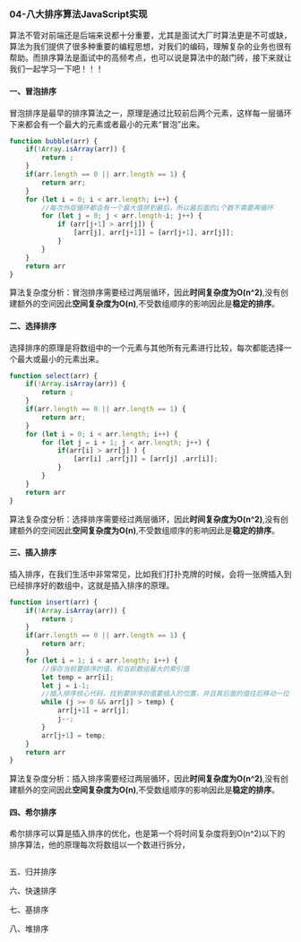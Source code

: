 ### 04-八大排序算法JavaScript实现

算法不管对前端还是后端来说都十分重要，尤其是面试大厂时算法更是不可或缺，算法为我们提供了很多种重要的编程思想，对我们的编码，理解复杂的业务也很有帮助。而排序算法是面试中的高频考点，也可以说是算法中的敲门砖，接下来就让我们一起学习一下吧！！！

#### 一、冒泡排序

冒泡排序是最早的排序算法之一，原理是通过比较前后两个元素，这样每一层循环下来都会有一个最大的元素或者最小的元素“冒泡”出来。

```javascript
function bubble(arr) {
    if(!Array.isArray(arr)) {
        return ;
    }
    if(arr.length == 0 || arr.length == 1) {
        return arr;
    }
    for (let i = 0; i < arr.length; i++) {
        //每次外层循环都会有一个最大值排到最后，所以最后面的i个数不需要再循环
        for (let j = 0; j < arr.length-i; j++) { 
            if (arr[j+1] > arr[j]) {
                [arr[j], arr[j+1]] = [arr[j+1], arr[j]];
            }
        }
    }
    return arr
}
```

算法复杂度分析：冒泡排序需要经过两层循环，因此**时间复杂度为O(n^2)**,没有创建额外的空间因此**空间复杂度为O(n)**,不受数组顺序的影响因此是**稳定的排序**。

#### 二、选择排序

选择排序的原理是将数组中的一个元素与其他所有元素进行比较，每次都能选择一个最大或最小的元素出来。

```javascript
function select(arr) {
    if(!Array.isArray(arr)) {
        return ;
    }
    if(arr.length == 0 || arr.length == 1) {
        return arr;
    }
    for (let i = 0; i < arr.length; i++) {
        for (let j = i + 1; j < arr.length; j++) {
            if(arr[i] > arr[j] ) {
                [arr[i] ,arr[j]] = [arr[j] ,arr[i]];
            }
        }
    }
    return arr
}
```

算法复杂度分析：选择排序需要经过两层循环，因此**时间复杂度为O(n^2)**,没有创建额外的空间因此**空间复杂度为O(n)**,不受数组顺序的影响因此是**稳定的排序**。

#### 三、插入排序

插入排序，在我们生活中非常常见，比如我们打扑克牌的时候，会将一张牌插入到已经排序好的数组中，这就是插入排序的原理。

```javascript
function insert(arr) {
    if(!Array.isArray(arr)) {
        return ;
    }
    if(arr.length == 0 || arr.length == 1) {
        return arr;
    }
    for (let i = 1; i < arr.length; i++) {
        //保存当前要排序的值，和当前数组最大的索引值
        let temp = arr[i];
        let j = i-1;
        //插入排序核心代码，找到要排序的值要插入的位置，并且其后面的值往后移动一位
        while (j >= 0 && arr[j] > temp) {
            arr[j+1] = arr[j];
            j--;
        }
        arr[j+1] = temp;
    }
    return arr
}
```

算法复杂度分析：插入排序需要经过两层循环，因此**时间复杂度为O(n^2)**,没有创建额外的空间因此**空间复杂度为O(n)**,不受数组顺序的影响因此是**稳定的排序**。

#### 四、希尔排序

希尔排序可以算是插入排序的优化，也是第一个将时间复杂度将到O(n^2)以下的排序算法，他的原理每次将数组以一个数进行拆分，

```

```

五、归并排序

六、快速排序

七、基排序

八、堆排序